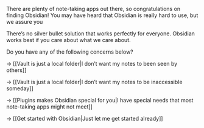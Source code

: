 There are plenty of note-taking apps out there, so congratulations on finding Obsidian! You may have heard that Obsidian is really hard to use, but we assure you 

There’s no silver bullet solution that works perfectly for everyone. Obsidian works best if you care about what we care about.

Do you have any of the following concerns below?

→ [[Vault is just a local folder|I don’t want my notes to been seen by others]]

→ [[Vault is just a local folder|I don’t want my notes to be inaccessible someday]]

→ [[Plugins makes Obsidian special for you|I have special needs that most note-taking apps might not meet]]

→ [[Get started with Obsidian|Just let me get started already]]


